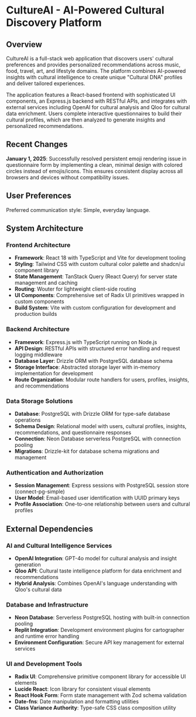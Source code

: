 # CultureAI - AI-Powered Cultural Discovery Platform

## Overview

CultureAI is a full-stack web application that discovers users' cultural preferences and provides personalized recommendations across music, food, travel, art, and lifestyle domains. The platform combines AI-powered insights with cultural intelligence to create unique "Cultural DNA" profiles and deliver tailored experiences.

The application features a React-based frontend with sophisticated UI components, an Express.js backend with RESTful APIs, and integrates with external services including OpenAI for cultural analysis and Qloo for cultural data enrichment. Users complete interactive questionnaires to build their cultural profiles, which are then analyzed to generate insights and personalized recommendations.

## Recent Changes

**January 1, 2025**: Successfully resolved persistent emoji rendering issue in questionnaire form by implementing a clean, minimal design with colored circles instead of emojis/icons. This ensures consistent display across all browsers and devices without compatibility issues.

## User Preferences

Preferred communication style: Simple, everyday language.

## System Architecture

### Frontend Architecture
- **Framework**: React 18 with TypeScript and Vite for development tooling
- **Styling**: Tailwind CSS with custom cultural color palette and shadcn/ui component library
- **State Management**: TanStack Query (React Query) for server state management and caching
- **Routing**: Wouter for lightweight client-side routing
- **UI Components**: Comprehensive set of Radix UI primitives wrapped in custom components
- **Build System**: Vite with custom configuration for development and production builds

### Backend Architecture
- **Framework**: Express.js with TypeScript running on Node.js
- **API Design**: RESTful APIs with structured error handling and request logging middleware
- **Database Layer**: Drizzle ORM with PostgreSQL database schema
- **Storage Interface**: Abstracted storage layer with in-memory implementation for development
- **Route Organization**: Modular route handlers for users, profiles, insights, and recommendations

### Data Storage Solutions
- **Database**: PostgreSQL with Drizzle ORM for type-safe database operations
- **Schema Design**: Relational model with users, cultural profiles, insights, recommendations, and questionnaire responses
- **Connection**: Neon Database serverless PostgreSQL with connection pooling
- **Migrations**: Drizzle-kit for database schema migrations and management

### Authentication and Authorization
- **Session Management**: Express sessions with PostgreSQL session store (connect-pg-simple)
- **User Model**: Email-based user identification with UUID primary keys
- **Profile Association**: One-to-one relationship between users and cultural profiles

## External Dependencies

### AI and Cultural Intelligence Services
- **OpenAI Integration**: GPT-4o model for cultural analysis and insight generation
- **Qloo API**: Cultural taste intelligence platform for data enrichment and recommendations
- **Hybrid Analysis**: Combines OpenAI's language understanding with Qloo's cultural data

### Database and Infrastructure
- **Neon Database**: Serverless PostgreSQL hosting with built-in connection pooling
- **Replit Integration**: Development environment plugins for cartographer and runtime error handling
- **Environment Configuration**: Secure API key management for external services

### UI and Development Tools
- **Radix UI**: Comprehensive primitive component library for accessible UI elements
- **Lucide React**: Icon library for consistent visual elements
- **React Hook Form**: Form state management with Zod schema validation
- **Date-fns**: Date manipulation and formatting utilities
- **Class Variance Authority**: Type-safe CSS class composition utility